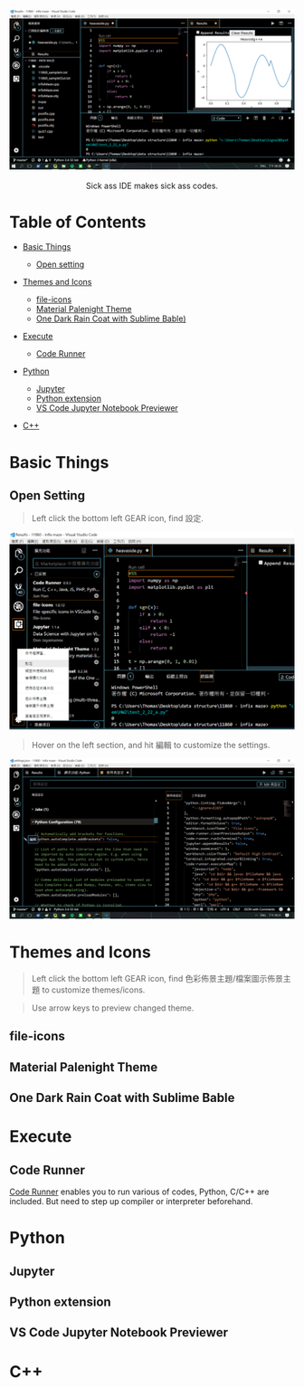 <br/>
<div align="center">
  <img src="https://github.com/thomas861205/vscode-settings/blob/master/cover.png">
</div>
<br/>
<div align="center"> Sick ass IDE makes sick ass codes. </div>

# Table of Contents

- [Basic Things](#basic-things)
  - [Open setting](#open-setting)

- [Themes and Icons](#themes-and-icons)
  - [file-icons](#file-icons)
  - [Material Palenight Theme](#material-palenight-theme)
  - [One Dark Rain Coat with Sublime Bable)](#one-dark-rain-coat-with-sublime-bable)
  
- [Execute](#execute)
  - [Code Runner](#code-runner)
  
- [Python](#python)
  - [Jupyter](#jupyter)
  - [Python extension](#python-extension)
  - [VS Code Jupyter Notebook Previewer](#vs-code-jupyter-notebook-previewer)
  
- [C++](#c++)

#  Basic Things

## Open Setting
> Left click the bottom left GEAR icon, find 設定.

![](https://github.com/thomas861205/vscode-settings/blob/master/setting.png)
 <br/>
 
 > Hover on the left section, and hit 編輯 to customize the settings.
 
![](https://github.com/thomas861205/vscode-settings/blob/master/edit_setting.png)
<br/>

# Themes and Icons

> Left click the bottom left GEAR icon, find 色彩佈景主題/檔案圖示佈景主題 to customize themes/icons.
![]()

> Use arrow keys to preview changed theme.
![]()

## file-icons

## Material Palenight Theme

## One Dark Rain Coat with Sublime Bable

# Execute

## Code Runner

[Code Runner](https://marketplace.visualstudio.com/items?itemName=formulahendry.code-runner) enables you to run various of codes,
Python, C/C++ are included. But need to step up compiler or interpreter beforehand.

# Python

## Jupyter

## Python extension

## VS Code Jupyter Notebook Previewer

# C++

